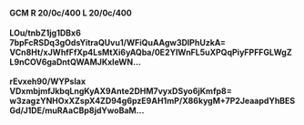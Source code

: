 #### GCM R 20/0c/400 L 20/0c/400
**LOu/tnbZ1jg1DBx6**<br/>**7bpFcRSDq3gOdsYitraQUvu1/WFiQuAAgw3DlPhUzkA=**<br/>**VCn8Ht/xJWhfFfXp4LsMtXi6yAQba/0E2YIWnFL5uXPQqPiyFPFFGLWgZL9nCOV6gaDntQWAMJKxleWN...**<br/><br/>
**rEvxeh90/WYPslax**<br/>**VDxmbjmfJkbqLngKyAX9Ante2DHM7vyxDSyo6jKmfp8=**<br/>**w3zagzYNHOxXZspX4ZD94g6pzE9AH1mP/X86kygM+7P2JeaapdYhBESGd/J1DE/muRAaCBp8jdYwoBaM...**